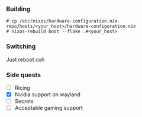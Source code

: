 ### Building
```
# cp /etc/nixos/hardware-configuration.nix repo/hosts/<your_host>/hardware-configuration.nix
# nixos-rebuild boot --flake .#<your_host>
```

### Switching
Just reboot cuh

### Side quests
- [ ] Ricing
- [x] Nvidia support on wayland
- [ ] Secrets
- [ ] Acceptable gaming support
